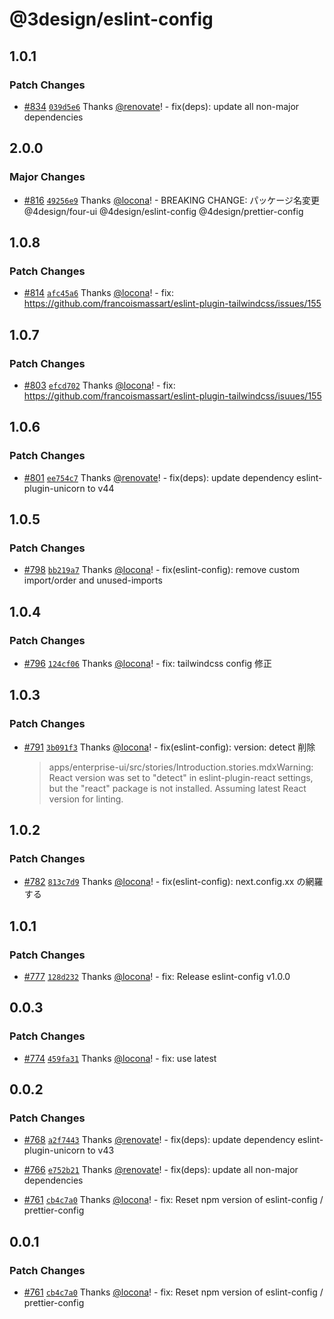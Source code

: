 # @3design/eslint-config

## 1.0.1

### Patch Changes

- [#834](https://github.com/4-design/for-ui/pull/834) [`039d5e6`](https://github.com/4-design/for-ui/commit/039d5e62d9095cfbaaf4450032cabf99000e016d) Thanks [@renovate](https://github.com/apps/renovate)! - fix(deps): update all non-major dependencies

## 2.0.0

### Major Changes

- [#816](https://github.com/4-design/for-ui/pull/816) [`49256e9`](https://github.com/4-design/for-ui/commit/49256e932b0c5be205ad584496092eaf24e751a8) Thanks [@locona](https://github.com/locona)! - BREAKING CHANGE: パッケージ名変更 @4design/four-ui @4design/eslint-config @4design/prettier-config

## 1.0.8

### Patch Changes

- [#814](https://github.com/4-design/four-ui/pull/814) [`afc45a6`](https://github.com/4-design/four-ui/commit/afc45a691c3a8ea92fc797335be8895460802f31) Thanks [@locona](https://github.com/locona)! - fix: https://github.com/francoismassart/eslint-plugin-tailwindcss/issues/155

## 1.0.7

### Patch Changes

- [#803](https://github.com/3-shake/3design-ui/pull/803) [`efcd702`](https://github.com/3-shake/3design-ui/commit/efcd702eda9d56b9a796988c7644d1e8f35c14ba) Thanks [@locona](https://github.com/locona)! - fix: https://github.com/francoismassart/eslint-plugin-tailwindcss/isuues/155

## 1.0.6

### Patch Changes

- [#801](https://github.com/3-shake/3design-ui/pull/801) [`ee754c7`](https://github.com/3-shake/3design-ui/commit/ee754c78c767a852812e7ce832f20e47271f2a55) Thanks [@renovate](https://github.com/apps/renovate)! - fix(deps): update dependency eslint-plugin-unicorn to v44

## 1.0.5

### Patch Changes

- [#798](https://github.com/3-shake/3design-ui/pull/798) [`bb219a7`](https://github.com/3-shake/3design-ui/commit/bb219a704a22efc95ed1ee44b2ea584ccc90f1f8) Thanks [@locona](https://github.com/locona)! - fix(eslint-config): remove custom import/order and unused-imports

## 1.0.4

### Patch Changes

- [#796](https://github.com/3-shake/3design-ui/pull/796) [`124cf06`](https://github.com/3-shake/3design-ui/commit/124cf06b655dbe48071df8d8cc81e84bebaa76e9) Thanks [@locona](https://github.com/locona)! - fix: tailwindcss config 修正

## 1.0.3

### Patch Changes

- [#791](https://github.com/3-shake/3design-ui/pull/791) [`3b091f3`](https://github.com/3-shake/3design-ui/commit/3b091f3e91ac8094d8fa77144f5ce1e9cf25c08d) Thanks [@locona](https://github.com/locona)! - fix(eslint-config): version: detect 削除
  > apps/enterprise-ui/src/stories/Introduction.stories.mdxWarning: React version was set to "detect" in eslint-plugin-react settings, but the "react" package is not installed. Assuming latest React version for linting.

## 1.0.2

### Patch Changes

- [#782](https://github.com/3-shake/3design-ui/pull/782) [`813c7d9`](https://github.com/3-shake/3design-ui/commit/813c7d998f8b76c2af4abead1b4fd51e5da434bc) Thanks [@locona](https://github.com/locona)! - fix(eslint-config): next.config.xx の網羅する

## 1.0.1

### Patch Changes

- [#777](https://github.com/3-shake/3design-ui/pull/777) [`128d232`](https://github.com/3-shake/3design-ui/commit/128d23227244cc3be2b0f56914d254d75c951305) Thanks [@locona](https://github.com/locona)! - fix: Release eslint-config v1.0.0

## 0.0.3

### Patch Changes

- [#774](https://github.com/3-shake/3design-ui/pull/774) [`459fa31`](https://github.com/3-shake/3design-ui/commit/459fa31713e33d5883c330425936760184e7bc36) Thanks [@locona](https://github.com/locona)! - fix: use latest

## 0.0.2

### Patch Changes

- [#768](https://github.com/3-shake/3design-ui/pull/768) [`a2f7443`](https://github.com/3-shake/3design-ui/commit/a2f7443b8c7664e913497fe3f99f4093e851f0fb) Thanks [@renovate](https://github.com/apps/renovate)! - fix(deps): update dependency eslint-plugin-unicorn to v43

- [#766](https://github.com/3-shake/3design-ui/pull/766) [`e752b21`](https://github.com/3-shake/3design-ui/commit/e752b21879f941ffc00a6356785fd74f47d2bbbd) Thanks [@renovate](https://github.com/apps/renovate)! - fix(deps): update all non-major dependencies

- [#761](https://github.com/3-shake/3design-ui/pull/761) [`cb4c7a0`](https://github.com/3-shake/3design-ui/commit/cb4c7a027e626e9a12f42eba0c6439326e3878fc) Thanks [@locona](https://github.com/locona)! - fix: Reset npm version of eslint-config / prettier-config

## 0.0.1

### Patch Changes

- [#761](https://github.com/3-shake/3design-ui/pull/761) [`cb4c7a0`](https://github.com/3-shake/3design-ui/commit/cb4c7a027e626e9a12f42eba0c6439326e3878fc) Thanks [@locona](https://github.com/locona)! - fix: Reset npm version of eslint-config / prettier-config
